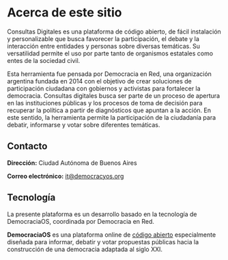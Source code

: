 # Acerca de este sitio

Consultas Digitales es una plataforma de código abierto, de fácil instalación y personalizable que busca favorecer la participación, el debate y la interacción entre entidades y personas sobre diversas temáticas. Su versatilidad permite el uso por parte tanto de organismos estatales como entes de la sociedad civil.

Esta herramienta fue pensada por Democracia en Red, una organización argentina fundada en 2014 con el objetivo de crear soluciones de participación ciudadana con gobiernos y activistas para fortalecer la democracia. Consultas digitales busca ser parte de un proceso de apertura en las instituciones públicas y los procesos de toma de decisión para recuperar la política a partir de diagnósticos que apuntan a la acción. En este sentido, la herramienta permite la participación de la ciudadanía para debatir, informarse y votar sobre diferentes temáticas.

## Contacto

**Dirección:** Ciudad Autónoma de Buenos Aires

**Correo electrónico:** [it@democracyos.org](mailto:it@democracyos.org)
​
## Tecnología

La presente plataforma es un desarrollo basado en la tecnología de DemocraciaOS,  coordinada por Democracia en Red.

**DemocraciaOS** es una plataforma online de [código abierto](https://github.com/DemocraciaEnRed/red-innovacion) especialmente diseñada para informar, debatir y votar propuestas públicas hacia la construcción de una democracia adaptada al siglo XXI.
